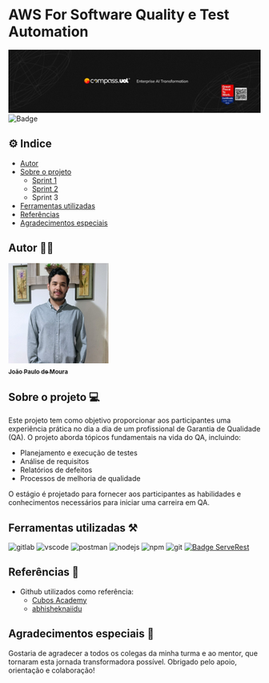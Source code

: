 # AWS For Software Quality e Test Automation
![banner](/Assets/banner.png)
![Badge](https://img.shields.io/badge/STATUS-EM%20DESENVOLVIMENTO-green)

## ⚙️ Indice
- [Autor](#autor-️)
- [Sobre o projeto](#sobre-o-projeto-)
  - [Sprint 1](/Sprint01/README_S01.md)
  - [Sprint 2](/Sprint02/README_S02.md)
  - Sprint 3
- [Ferramentas utilizadas](#ferramentas-utilizadas-️)
- [Referências](#referências-)
- [Agradecimentos especiais](#agradecimentos-especiais-)
## Autor 🧙‍♂️

<a href="https://www.linkedin.com/in/joão-moura-7ab135209">
 <img alt="foto do autor" src="/Assets/eu.jpg" width="200px">
 <br />
 <sub><b>João Paulo de Moura</b></sub></a> <a href="https://www.linkedin.com/in/joão-moura-7ab135209/"></a>
 <br />

## Sobre o projeto 💻
Este projeto tem como objetivo proporcionar aos participantes uma experiência prática no dia a dia de um profissional de Garantia de Qualidade (QA). O projeto aborda tópicos fundamentais na vida do QA, incluindo:

- Planejamento e execução de testes
- Análise de requisitos
- Relatórios de defeitos
- Processos de melhoria de qualidade

O estágio é projetado para fornecer aos participantes as habilidades e conhecimentos necessários para iniciar uma carreira em QA.
## Ferramentas utilizadas ⚒️
![gitlab](https://img.shields.io/badge/GitLab-330F63?style=for-the-badge&logo=gitlab&logoColor=white) ![vscode](https://img.shields.io/badge/VSCode-0078D4?style=for-the-badge&logo=visual%20studio%20code&logoColor=white) ![postman](https://img.shields.io/badge/Postman-FF6C37?style=for-the-badge&logo=Postman&logoColor=white) ![nodejs](https://img.shields.io/badge/Node%20js-339933?style=for-the-badge&logo=nodedotjs&logoColor=white) ![npm](https://img.shields.io/badge/npm-CB3837?style=for-the-badge&logo=npm&logoColor=white) ![git](https://img.shields.io/badge/GIT-E44C30?style=for-the-badge&logo=git&logoColor=white) [![Badge ServeRest](https://img.shields.io/badge/API-ServeRest-green)](https://github.com/ServeRest/ServeRest/)

## Referências 🧭 
- Github utilizados como referência:
  - [Cubos Academy](https://github.com/cubos-academy/academy-template-readme-projects?tab=readme-ov-file#readme)
  - [abhisheknaiidu](https://github.com/abhisheknaiidu/awesome-github-profile-readme?tab=readme-ov-file)
## Agradecimentos especiais 🙇
Gostaria de agradecer a todos os colegas da minha turma e ao mentor, que tornaram esta jornada transformadora possível. Obrigado pelo apoio, orientação e colaboração!